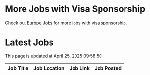 # More Jobs with Visa Sponsorship

Check out [Europe Jobs](https://github.com/sureshparimi/europejobs#latest-jobs) for more jobs with visa sponsorship.

# Latest Jobs

This page is updated at April 25, 2025 09:58:50

| Job Title | Job Location | Job Link | Job Posted |
| --- | --- | --- | --- |
